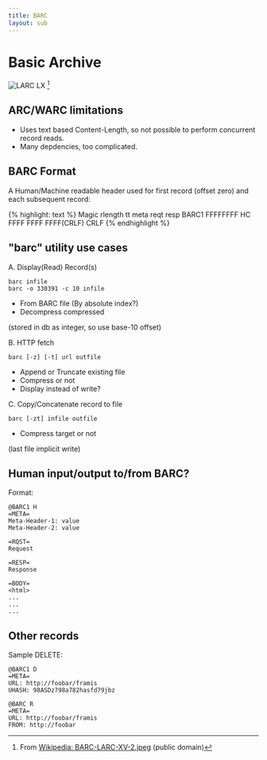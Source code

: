 ```yaml
---
title: BARC
layout: sub
---
```


# Basic Archive

![LARC LX](/img/BARC-LARC-XV-2-c.jpg)
[^cc]

[^cc]: From [Wikipedia: BARC-LARC-XV-2.jpeg](http://en.wikipedia.org/wiki/File:BARC-LARC-XV-2.jpeg)
       (public domain)

## ARC/WARC limitations

* Uses text based Content-Length, so not possible to perform concurrent record reads.
* Many depdencies, too complicated.

## BARC Format

A Human/Machine readable header used for first record (offset zero)
and each subsequent record:

{% highlight: text %}
Magic  rlength tt meta reqt resp
BARC1 FFFFFFFF HC FFFF FFFF FFFF(CRLF)
CRLF
{% endhighlight %}

"barc" utility use cases
------------------------

A. Display(Read) Record(s)

    barc infile
    barc -o 330391 -c 10 infile

* From BARC file (By absolute index?)
* Decompress compressed

(stored in db as integer, so use base-10 offset)

B. HTTP fetch

    barc [-z] [-t] url outfile

* Append or Truncate existing file
* Compress or not
* Display instead of write?

C. Copy/Concatenate record to file

    barc [-zt] infile outfile

* Compress target or not

(last file implicit write)

Human input/output to/from BARC?
--------------------------------

Format:

    @BARC1 H
    =META=
    Meta-Header-1: value
    Meta-Header-2: value

    =RQST=
    Request

    =RESP=
    Response

    =BODY=
    <html>
    ...
    ...
    ...

Other records
-------------

Sample DELETE:

    @BARC1 D
    =META=
    URL: http://foobar/framis
    UHASH: 98ASDz798a782hasfd79jbz

    @BARC R
    =META=
    URL: http://foobar/framis
    FROM: http://foobar

